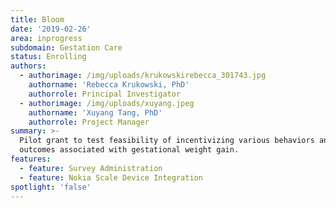 ```yaml
---
title: Bloom
date: '2019-02-26'
area: inprogress
subdomain: Gestation Care
status: Enrolling
authors:
  - authorimage: /img/uploads/krukowskirebecca_301743.jpg
    authorname: 'Rebecca Krukowski, PhD'
    authorrole: Principal Investigator
  - authorimage: /img/uploads/xuyang.jpeg
    authorname: 'Xuyang Tang, PhD'
    authorrole: Project Manager
summary: >-
  Pilot grant to test feasibility of incentivizing various behaviors and
  outcomes associated with gestational weight gain.
features:
  - feature: Survey Administration
  - feature: Nokia Scale Device Integration
spotlight: 'false'
---
```


